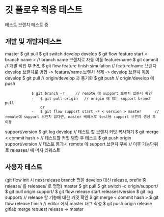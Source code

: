 # 깃 플로우 적용 테스트
테스트 브랜치 테스트 중

## 개발 및 개발자테스트
master			$ git pull
				$ git switch develop
develop 		$ git flow feature start < branch name > // branch name 브랜치로 자동 이동
feature/name	$ git commit	// 개발 작업 후 커밋
				$ git flow feature finish simulation	// feature/name 브랜치 develop 브랜치로 병합 -> feature/name 브랜치 삭제 -> develop 브랜치 이동
develop			$ git pull		// origin/develop 과 동기화
				$ git push		// origin/develop 에 push

				$ git branch -r		// remote 에 support 브랜치 있는지 확인
				-	$ git pull origin 	// origin 에 있는 support branch pull
					or
				-	$ git flow support start -F < version > master		// remote에 support 브랜치 없다면, master 베이스로 test용 support 브랜치 생성 후 이동

support/version	$ git log develop	// 테스트 할 브랜치 커밋 복사하기
				$ git merge < commit hash >		// 테스트할 커밋 병합 후 테스트
				$ git push origin support/version	// 테스트 통과시 remote 에 support 브랜치 푸쉬
				// 이후 기능단위로 releases/<version> 에 머지 리퀘스트

## 사용자 테스트
(git flow init 시 next release branch 명을 develop 대신 release, prefix 중 release/ 를 releases/  로 명명)
master			$ git pull
				$ git switch -c origin/support/<version>
				$ git pull origin support/<version>
				$ git flow release start <version>
releases/version	$ git log support/<version>	// release 할 기능에 대한 커밋 확인
					$ git merge < commit hash >
					$ git flow release finish <version> // editor 에서 master 태그 작성
					$ git push origin release
gitlab		merge request release -> master